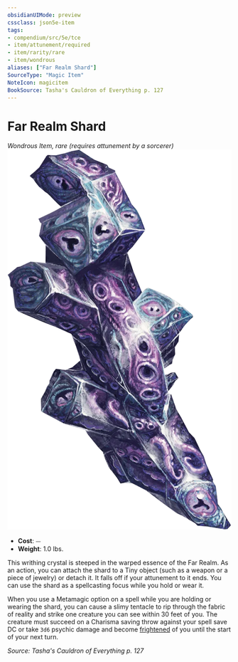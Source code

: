 ```yaml
---
obsidianUIMode: preview
cssclass: json5e-item
tags:
- compendium/src/5e/tce
- item/attunement/required
- item/rarity/rare
- item/wondrous
aliases: ["Far Realm Shard"]
SourceType: "Magic Item"
NoteIcon: magicitem
BookSource: Tasha's Cauldron of Everything p. 127
---
```

# Far Realm Shard
*Wondrous Item, rare (requires attunement by a sorcerer)*  
![](/3-Mechanics/CLI/items/img/far-realm-shard.webp#right)  

- **Cost**: ⏤
- **Weight**: 1.0 lbs.

This writhing crystal is steeped in the warped essence of the Far Realm. As an action, you can attach the shard to a Tiny object (such as a weapon or a piece of jewelry) or detach it. It falls off if your attunement to it ends. You can use the shard as a spellcasting focus while you hold or wear it.

When you use a Metamagic option on a spell while you are holding or wearing the shard, you can cause a slimy tentacle to rip through the fabric of reality and strike one creature you can see within 30 feet of you. The creature must succeed on a Charisma saving throw against your spell save DC or take `3d6` psychic damage and become [frightened](/3-Mechanics/CLI/rules/conditions.md#frightened) of you until the start of your next turn.

*Source: Tasha's Cauldron of Everything p. 127*